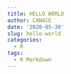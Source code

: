 ```yaml
---
title: HELLO WORLD
author: CANACE
date: '2020-05-30'
slug: hello-world
categories:
  - R
tags:
  - R Markdown
---
```

